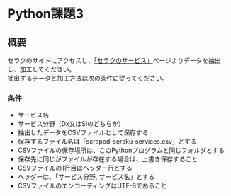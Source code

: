 # Python課題3

## 概要
セラクのサイトにアクセスし、[「セラクのサービス」](https://www.seraku.co.jp/service/)ページよりデータを抽出し、加工してください。\
抽出するデータと加工方法は次の条件に従ってください。

### 条件
- サービス名
- サービス分野（Dx又はSIのどちらか）
- 抽出したデータをCSVファイルとして保存する
- 保存するファイル名は「scraped-seraku-services.csv」とする
- CSVファイルの保存場所は、このPythonプログラムと同じフォルダとする
- 保存先に同じがファイルが存在する場合は、上書き保存すること
- CSVファイルの1行目はヘッダー行とする
- ヘッダーは、「サービス分野, サービス名」とする
- CSVファイルのエンコーディングはUTF-8であること
